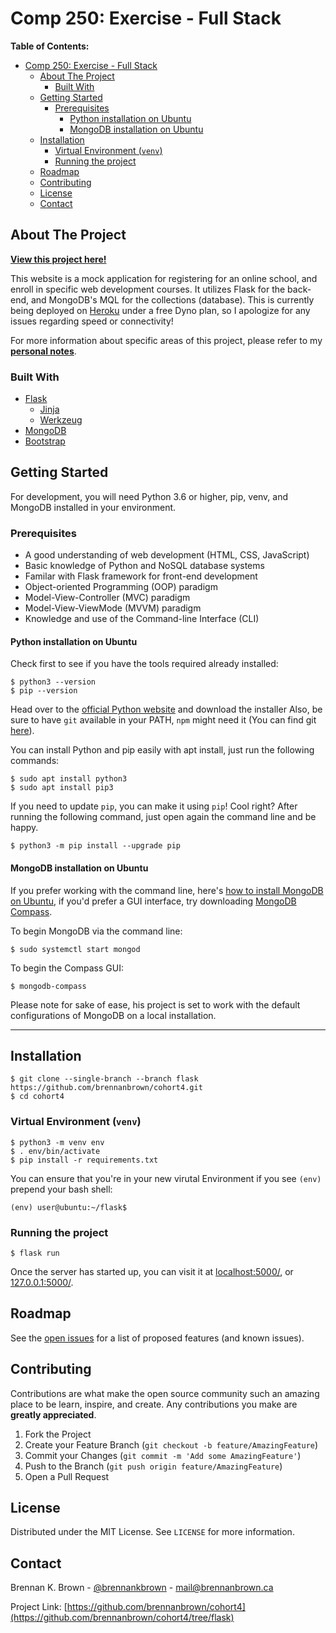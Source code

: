 # Comp 250: Exercise - Full Stack

<!-- TABLE OF CONTENTS -->
**Table of Contents:**

- [Comp 250: Exercise - Full Stack](#comp-250-exercise---full-stack)
  - [About The Project](#about-the-project)
    - [Built With](#built-with)
  - [Getting Started](#getting-started)
    - [Prerequisites](#prerequisites)
      - [Python installation on Ubuntu](#python-installation-on-ubuntu)
      - [MongoDB installation on Ubuntu](#mongodb-installation-on-ubuntu)
  - [Installation](#installation)
    - [Virtual Environment (`venv`)](#virtual-environment-venv)
    - [Running the project](#running-the-project)
  - [Roadmap](#roadmap)
  - [Contributing](#contributing)
  - [License](#license)
  - [Contact](#contact)

<!-- ABOUT THE PROJECT -->
## About The Project

**[View this project here!](https://flask-brennan.herokuapp.com/)**

This website is a mock application for registering for an online school, and enroll in specific web development courses. It utilizes Flask for the back-end, and MongoDB's MQL for the collections (database). This is currently being deployed on [Heroku](https://dashboard.heroku.com/) under a free Dyno plan, so I apologize for any issues regarding speed or connectivity!

For more information about specific areas of this project, please refer to my **[personal notes](https://github.com/brennanbrown/cohort4/blob/flask/NOTES.md)**.

### Built With

* [Flask](https://flask.palletsprojects.com/en/1.1.x/)
    - [Jinja](http://jinja.pocoo.org/docs)
    - [Werkzeug](https://www.palletsprojects.com/p/werkzeug/)
* [MongoDB](mongodb.com)
* [Bootstrap](https://getbootstrap.com)

<!-- GETTING STARTED -->
## Getting Started

For development, you will need Python 3.6 or higher, pip, venv, and MongoDB installed in your environment.

### Prerequisites

* A good understanding of web development (HTML, CSS, JavaScript)
* Basic knowledge of Python and NoSQL database systems
* Familar with Flask framework for front-end development
* Object-oriented Programming (OOP) paradigm
* Model-View-Controller (MVC) paradigm
* Model-View-ViewMode (MVVM) paradigm
* Knowledge and use of the Command-line Interface (CLI)

#### Python installation on Ubuntu

Check first to see if you have the tools required already installed:

    $ python3 --version
    $ pip --version

Head over to the [official Python website](https://www.python.org/downloads/) and download the installer
Also, be sure to have `git` available in your PATH, `npm` might need it (You can find git [here](https://git-scm.com/)).

You can install Python and pip easily with apt install, just run the following commands:

    $ sudo apt install python3
    $ sudo apt install pip3

If you need to update `pip`, you can make it using `pip`! Cool right? After running the following command, just open again the command line and be happy.

    $ python3 -m pip install --upgrade pip

#### MongoDB installation on Ubuntu

If you prefer working with the command line, here's [how to install MongoDB on Ubuntu](https://docs.mongodb.com/manual/tutorial/install-mongodb-on-ubuntu/), if you'd prefer a GUI interface, try downloading [MongoDB Compass](https://www.mongodb.com/try/download/compass).

To begin MongoDB via the command line:

    $ sudo systemctl start mongod

To begin the Compass GUI:

    $ mongodb-compass

Please note for sake of ease, his project is set to work with the default configurations of MongoDB on a local installation.

---

## Installation

    $ git clone --single-branch --branch flask https://github.com/brennanbrown/cohort4.git
    $ cd cohort4

### Virtual Environment (`venv`)

    $ python3 -m venv env
    $ . env/bin/activate
    $ pip install -r requirements.txt

You can ensure that you're in your new virutal Environment if you see `(env)` prepend your bash shell:

    (env) user@ubuntu:~/flask$ 

### Running the project

    $ flask run

Once the server has started up, you can visit it at [localhost:5000/](localhost:5000/), or [127.0.0.1:5000/](127.0.0.1:5000/).

<!-- ROADMAP -->
## Roadmap

See the [open issues](https://github.com/brennanbrown/cohort4/issues) for a list of proposed features (and known issues).

<!-- CONTRIBUTING -->
## Contributing

Contributions are what make the open source community such an amazing place to be learn, inspire, and create. Any contributions you make are **greatly appreciated**.

1. Fork the Project
2. Create your Feature Branch (`git checkout -b feature/AmazingFeature`)
3. Commit your Changes (`git commit -m 'Add some AmazingFeature'`)
4. Push to the Branch (`git push origin feature/AmazingFeature`)
5. Open a Pull Request

<!-- LICENSE -->
## License

Distributed under the MIT License. See `LICENSE` for more information.

<!-- CONTACT -->
## Contact

Brennan K. Brown - [@brennankbrown](https://twitter.com/brennanbrown) - [mail@brennanbrown.ca](mailto:mail@brennanbrown.ca)

Project Link: [https://github.com/brennanbrown/cohort4](https://github.com/brennanbrown/cohort4/tree/flask)